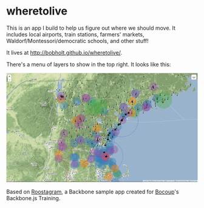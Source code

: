 wheretolive
===========

This is an app I build to help us figure out where we should move. It includes local airports, train stations, farmers' markets, Waldorf/Montessori/democratic schools, and other stuff!

It lives at http://bobholt.github.io/wheretolive/.

There's a menu of layers to show in the top right. It looks like this:

![wheretolive](./screen-shot.jpg)

Based on [Roostagram](https://github.com/bocoup-education/roost-chicago-2014-app), a Backbone sample app created for [Bocoup](https://bocoup.com/)'s Backbone.js Training.
